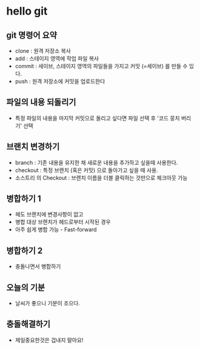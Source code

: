 # hello git

## git 명령어 요약

- clone : 원격 저장소 복사
- add : 스테이지 영역에 작업 파일 복사
- commit : 세이브, 스테이지 영역의 파일들을 가지고 커밋 (=세이브) 를 만들 수 있다.
- push : 원격 저장소에 커밋을 업로드한다


## 파일의 내용 되돌리기

- 특정 파일의 내용을 마지막 커밋으로 돌리고 싶다면 파일 선택 후 '코드 뭉치 버리기' 선택


## 브랜치 변경하기

- branch : 기존 내용을 유지한 채 새로운 내용을 추가하고 싶을때 사용한다.
- checkout : 특정 브랜치 (혹은 커밋) 으로 돌아가고 싶을 때 사용.
- 소스트리 의 Checkout : 브랜치 이름을 더블 클릭하는 것만으로 체크아웃 가능

## 병합하기 1

- 헤도 브랜치에 변경사항이 없고
- 병합 대상 브랜치가 헤드로부터 시작된 경우
- 아주 쉽게 병합 가능 - Fast-forward

## 병합하기 2

- 충돌나면서 병합하기

## 오늘의 기분

- 날씨가 좋으니 기분이 조으다.

## 충돌해결하기

- 제일중요한것은 겁내지 말아요!
